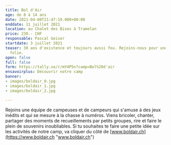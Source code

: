 ```yaml
---
title: Bol d'Air
age: de 8 à 14 ans
date: 2021-04-08T21:47:19.000+00:00
enddate: 11 juillet 2021
location: au Chalet des Bises à Tramelan
price: 230.- CHF
responsable: Pascal Geiser
startdate: 3 juillet 2021
teaser: 30 ans d'existence et toujours aussi fou. Rejoins-nous pour une semaine de
  folie.
open: false
full: false
form: https://tally.so/r/mY4P5n?camp=Bol%20d'air
ensavoirplus: Découvrir notre camp
banner:
- images/boldair_0.jpg
- images/boldair_1.jpg
- images/boldair_2.jpg

---
```

Rejoins une équipe de campeuses et de campeurs qui s'amuse à des jeux inédits et qui se mesure à la chasse à numéros. Viens bricoler, chanter, partager des moments de recueillements par petits groupes, rire et faire le plein de souvenirs inoubliables. Si tu souhaites te faire une petite idée sur les activités de notre camp, va cliquer du côté de [www.boldair.ch](https://www.boldair.ch "www.boldair.ch")